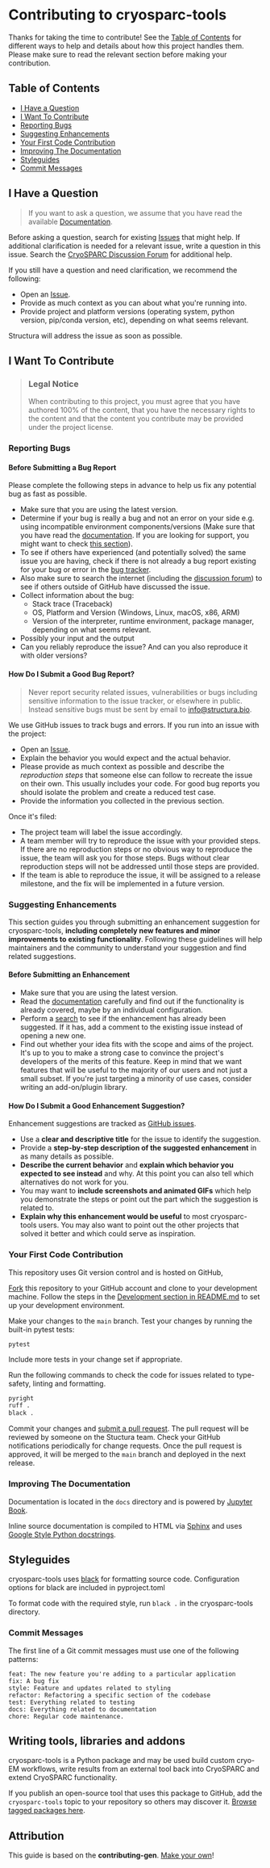 # Contributing to cryosparc-tools

Thanks for taking the time to contribute! See the [Table of Contents](#table-of-contents) for different ways to help and details about how this project handles them. Please make sure to read the relevant section before making your contribution.

<!-- omit in toc -->

## Table of Contents

- [I Have a Question](#i-have-a-question)
- [I Want To Contribute](#i-want-to-contribute)
- [Reporting Bugs](#reporting-bugs)
- [Suggesting Enhancements](#suggesting-enhancements)
- [Your First Code Contribution](#your-first-code-contribution)
- [Improving The Documentation](#improving-the-documentation)
- [Styleguides](#styleguides)
- [Commit Messages](#commit-messages)

## I Have a Question

> If you want to ask a question, we assume that you have read the available [Documentation](https://tools.cryosparc.com).

Before asking a question, search for existing [Issues](https://github.com/cryoem-uoft/cryosparc-tools/issues) that might help. If additional clarification is needed for a relevant issue, write a question in this issue. Search the [CryoSPARC Discussion Forum](https://discuss.cryosparc.com) for additional help.

If you still have a question and need clarification, we recommend the following:

- Open an [Issue](https://github.com/cryoem-uoft/cryosparc-tools/issues/new).
- Provide as much context as you can about what you're running into.
- Provide project and platform versions (operating system, python version, pip/conda version, etc), depending on what seems relevant.

Structura will address the issue as soon as possible.

## I Want To Contribute

> ### Legal Notice <!-- omit in toc -->
>
> When contributing to this project, you must agree that you have authored 100% of the content, that you have the necessary rights to the content and that the content you contribute may be provided under the project license.

### Reporting Bugs

<!-- omit in toc -->

#### Before Submitting a Bug Report

Please complete the following steps in advance to help us fix any potential bug as fast as possible.

- Make sure that you are using the latest version.
- Determine if your bug is really a bug and not an error on your side e.g. using incompatible environment components/versions (Make sure that you have read the [documentation](https://tools.cryosparc.com). If you are looking for support, you might want to check [this section](#i-have-a-question)).
- To see if others have experienced (and potentially solved) the same issue you are having, check if there is not already a bug report existing for your bug or error in the [bug tracker](https://github.com/cryoem-uoft/cryosparc-toolsissues?q=label%3Abug).
- Also make sure to search the internet (including the [discussion forum](https://discuss.cryosparc.com)) to see if others outside of GitHub have discussed the issue.
- Collect information about the bug:
  - Stack trace (Traceback)
  - OS, Platform and Version (Windows, Linux, macOS, x86, ARM)
  - Version of the interpreter, runtime environment, package manager, depending on what seems relevant.
- Possibly your input and the output
- Can you reliably reproduce the issue? And can you also reproduce it with older versions?

<!-- omit in toc -->

#### How Do I Submit a Good Bug Report?

> Never report security related issues, vulnerabilities or bugs including sensitive information to the issue tracker, or elsewhere in public. Instead sensitive bugs must be sent by email to info@structura.bio.

<!-- You may add a PGP key to allow the messages to be sent encrypted as well. -->

We use GitHub issues to track bugs and errors. If you run into an issue with the project:

- Open an [Issue](https://github.com/cryoem-uoft/cryosparc-tools/issues/new).
- Explain the behavior you would expect and the actual behavior.
- Please provide as much context as possible and describe the _reproduction steps_ that someone else can follow to recreate the issue on their own. This usually includes your code. For good bug reports you should isolate the problem and create a reduced test case.
- Provide the information you collected in the previous section.

Once it's filed:

- The project team will label the issue accordingly.
- A team member will try to reproduce the issue with your provided steps. If there are no reproduction steps or no obvious way to reproduce the issue, the team will ask you for those steps. Bugs without clear reproduction steps will not be addressed until those steps are provided.
- If the team is able to reproduce the issue, it will be assigned to a release milestone, and the fix will be implemented in a future version.

<!-- You might want to create an issue template for bugs and errors that can be used as a guide and that defines the structure of the information to be included. If you do so, reference it here in the description. -->

### Suggesting Enhancements

This section guides you through submitting an enhancement suggestion for cryosparc-tools, **including completely new features and minor improvements to existing functionality**. Following these guidelines will help maintainers and the community to understand your suggestion and find related suggestions.

<!-- omit in toc -->

#### Before Submitting an Enhancement

- Make sure that you are using the latest version.
- Read the [documentation](https://tools.cryosparc.com) carefully and find out if the functionality is already covered, maybe by an individual configuration.
- Perform a [search](https://github.com/cryoem-uoft/cryosparc-tools/issues) to see if the enhancement has already been suggested. If it has, add a comment to the existing issue instead of opening a new one.
- Find out whether your idea fits with the scope and aims of the project. It's up to you to make a strong case to convince the project's developers of the merits of this feature. Keep in mind that we want features that will be useful to the majority of our users and not just a small subset. If you're just targeting a minority of use cases, consider writing an add-on/plugin library.

<!-- omit in toc -->

#### How Do I Submit a Good Enhancement Suggestion?

Enhancement suggestions are tracked as [GitHub issues](https://github.com/cryoem-uoft/cryosparc-tools/issues).

- Use a **clear and descriptive title** for the issue to identify the suggestion.
- Provide a **step-by-step description of the suggested enhancement** in as many details as possible.
- **Describe the current behavior** and **explain which behavior you expected to see instead** and why. At this point you can also tell which alternatives do not work for you.
- You may want to **include screenshots and animated GIFs** which help you demonstrate the steps or point out the part which the suggestion is related to.
- **Explain why this enhancement would be useful** to most cryosparc-tools users. You may also want to point out the other projects that solved it better and which could serve as inspiration.

<!-- You might want to create an issue template for enhancement suggestions that can be used as a guide and that defines the structure of the information to be included. If you do so, reference it here in the description. -->

### Your First Code Contribution

This repository uses Git version control and is hosted on GitHub,

[Fork](https://github.com/cryoem-uoft/cryosparc-tools/fork) this repository to your GitHub account and clone to your development machine. Follow the steps in the [Development section in README.md](README.md#development) to set up your development environment.

Make your changes to the `main` branch. Test your changes by running
the built-in pytest tests:

```
pytest
```

Include more tests in your change set if appropriate.

Run the following commands to check the code for issues related to type-safety, linting and formatting.

```sh
pyright
ruff .
black .
```

Commit your changes and [submit a pull request](https://github.com/cryoem-uoft/cryosparc-tools/compare). The pull request will be reviewed by someone on the Stuctura team. Check your GitHub notifications periodically for change requests. Once the pull request is approved, it will be merged to the `main` branch and deployed in the next release.

### Improving The Documentation

Documentation is located in the `docs` directory and is powered by [Jupyter Book](https://jupyterbook.org/en/stable/intro.html).

Inline source documentation is compiled to HTML via [Sphinx](https://www.sphinx-doc.org/en/master/index.html) and uses [Google Style Python docstrings](https://www.sphinx-doc.org/en/master/usage/extensions/example_google.html#example-google).

## Styleguides

cryosparc-tools uses [black](https://black.readthedocs.io/en/stable/) for
formatting source code. Configuration options for black are included in
pyproject.toml

To format code with the required style, run `black .` in the cryosparc-tools
directory.

### Commit Messages

The first line of a Git commit messages must use one of the following patterns:

```
feat: The new feature you're adding to a particular application
fix: A bug fix
style: Feature and updates related to styling
refactor: Refactoring a specific section of the codebase
test: Everything related to testing
docs: Everything related to documentation
chore: Regular code maintenance.
```

## Writing tools, libraries and addons

cryosparc-tools is a Python package and may be used build custom cryo-EM
workflows, write results from an external tool back into CryoSPARC and extend
CryoSPARC functionality.

If you publish an open-source tool that uses this package to GitHub, add the `cryosparc-tools` topic to your repository so others may discover it. [Browse tagged packages here](https://github.com/topics/cryosparc-tools).

<!-- omit in toc -->

## Attribution

This guide is based on the **contributing-gen**. [Make your own](https://generator.contributing.md)!
